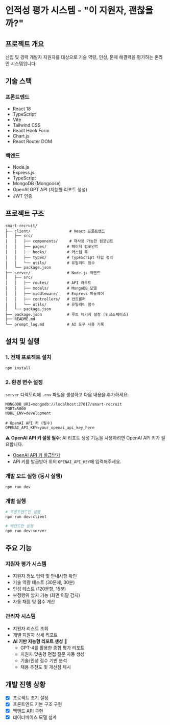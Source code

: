 # 인적성 평가 시스템 - "이 지원자, 괜찮을까?"

## 프로젝트 개요

신입 및 경력 개발자 지원자를 대상으로 기술 역량, 인성, 문제 해결력을 평가하는 온라인 시스템입니다.

## 기술 스택

### 프론트엔드

- React 18
- TypeScript
- Vite
- Tailwind CSS
- React Hook Form
- Chart.js
- React Router DOM

### 백엔드

- Node.js
- Express.js
- TypeScript
- MongoDB (Mongoose)
- OpenAI GPT API (지능형 리포트 생성)
- JWT 인증

## 프로젝트 구조

```
smart-recruit/
├── client/                 # React 프론트엔드
│   ├── src/
│   │   ├── components/     # 재사용 가능한 컴포넌트
│   │   ├── pages/         # 페이지 컴포넌트
│   │   ├── hooks/         # 커스텀 훅
│   │   ├── types/         # TypeScript 타입 정의
│   │   └── utils/         # 유틸리티 함수
│   └── package.json
├── server/                # Node.js 백엔드
│   ├── src/
│   │   ├── routes/        # API 라우트
│   │   ├── models/        # MongoDB 모델
│   │   ├── middleware/    # Express 미들웨어
│   │   ├── controllers/   # 컨트롤러
│   │   └── utils/         # 유틸리티 함수
│   └── package.json
├── package.json           # 루트 패키지 설정 (워크스페이스)
├── README.md
└── prompt_log.md          # AI 도구 사용 기록
```

## 설치 및 실행

### 1. 전체 프로젝트 설치

```bash
npm install
```

### 2. 환경 변수 설정

`server` 디렉토리에 `.env` 파일을 생성하고 다음 내용을 추가하세요:

```env
MONGODB_URI=mongodb://localhost:27017/smart-recruit
PORT=5000
NODE_ENV=development

# OpenAI API 키 (필수)
OPENAI_API_KEY=your_openai_api_key_here
```

⚠️ **OpenAI API 키 설정 필수**: AI 리포트 생성 기능을 사용하려면 OpenAI API 키가 필요합니다.

- [OpenAI API 키 발급받기](https://platform.openai.com/api-keys)
- API 키를 발급받아 위의 `OPENAI_API_KEY`에 입력해주세요.

### 개발 모드 실행 (동시 실행)

```bash
npm run dev
```

### 개별 실행

```bash
# 프론트엔드만 실행
npm run dev:client

# 백엔드만 실행
npm run dev:server
```

## 주요 기능

### 지원자 평가 시스템

- 지원자 정보 입력 및 안내사항 확인
- 기술 역량 테스트 (30문제, 30분)
- 인성 테스트 (120문항, 15분)
- 부정행위 방지 기능 (화면 이탈 감지)
- 자동 채점 및 점수 계산

### 관리자 시스템

- 지원자 리스트 조회
- 개별 지원자 상세 리포트
- **AI 기반 지능형 리포트 생성** 🤖
  - GPT-4를 활용한 종합 평가 리포트
  - 지원자 맞춤형 면접 질문 자동 생성
  - 기술/인성 점수 기반 분석
  - 채용 추천도 및 개선점 제시

## 개발 진행 상황

- [x] 프로젝트 초기 설정
- [x] 프론트엔드 기본 구조 구현
- [x] 백엔드 API 구현
- [x] 데이터베이스 모델 설계
